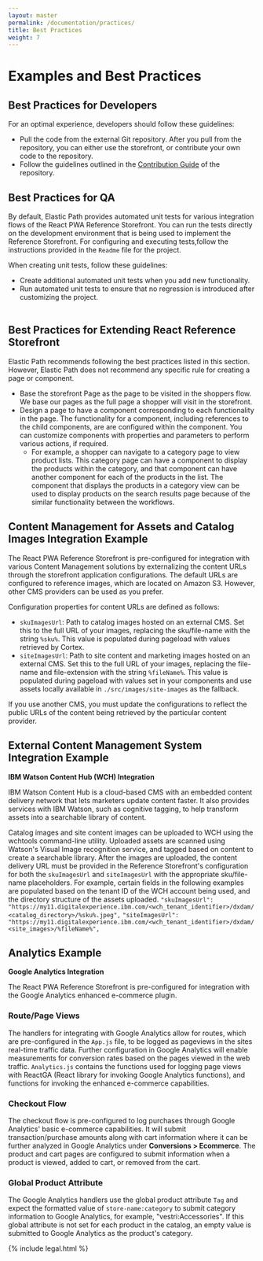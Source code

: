```yaml
---
layout: master
permalink: /documentation/practices/
title: Best Practices
weight: 7
---
```

# Examples and Best Practices 

## Best Practices for Developers
For an optimal experience, developers should follow these guidelines:
* Pull the code from the external Git repository. After you pull from the repository, you can either use the storefront, or contribute your own code to the repository.
* Follow the guidelines outlined in the [Contribution Guide](https://github.com/elasticpath/react-pwa-reference-storefront/blob/master/CONTRIBUTING.md) of the repository.

## Best Practices for QA
By default, Elastic Path provides automated unit tests for various integration flows of the React PWA Reference Storefront. You can run the tests directly on the development environment that is being used to implement the Reference Storefront. For configuring and executing tests,follow the instructions provided in the `Readme` file for the project.

When creating unit tests, follow these guidelines:
* Create additional automated unit tests when you add new functionality.
* Run automated unit tests to ensure that no regression is introduced after customizing the project.
<br/><br/>

## Best Practices for Extending React Reference Storefront
Elastic Path recommends following the best practices listed in this section. However, Elastic Path does not recommend any specific rule for creating a page or component.

- Base the storefront Page as the page to be visited in the shoppers flow. We base our pages as the full page a shopper will visit in the storefront.
- Design a page to have a component corresponding to each functionality in the page. The functionality for a component, including references to the child components, are are configured within the component. You can customize components with properties and parameters to perform various actions, if required. 
    - For example, a shopper can navigate to a category page to view product lists. This category page can have a component to display the products within the category, and that component can have another component for each of the products in the list. The component that displays the products in a category view can be used to display products on the search results page because of the similar functionality between the workflows.

## Content Management for Assets and Catalog Images Integration Example
The React PWA Reference Storefront is pre-configured for integration with various Content Management solutions by externalizing the content URLs through the storefront application configurations. The default URLs are configured to reference images, which are located on Amazon S3. However, other CMS providers can be used as you prefer.

Configuration properties for content URLs are defined as follows:
* `skuImagesUrl`: Path to catalog images hosted on an external CMS. Set this to the full URL of your images, replacing the sku/file-name with the string `%sku%`. This value is populated during pageload with values retrieved by Cortex.
* `siteImagesUrl`: Path to site content and marketing images hosted on an external CMS. Set this to the full URL of your images, replacing the file-name and file-extension with the string `%fileName%`. This value is populated during pageload with values set in your components and use assets locally available in `./src/images/site-images` as the fallback.

If you use another CMS, you must update the configurations to reflect the public URLs of the content being retrieved by the particular content provider.

## External Content Management System Integration Example

**IBM Watson Content Hub (WCH) Integration**

IBM Watson Content Hub is a cloud-based CMS with an embedded content delivery network that lets marketers update content faster. It also provides services with IBM Watson, such as cognitive tagging, to help transform assets into a searchable library of content.

Catalog images and site content images can be uploaded to WCH using the wchtools command-line utility. Uploaded assets are scanned using Watson's Visual Image recognition service, and tagged based on content to create a searchable library. After the images are uploaded, the content delivery URL must be provided in the Reference Storefront's configuration for both the `skuImagesUrl` and `siteImagesUrl` with the appropriate sku/file-name placeholders. For example, certain fields in the following examples are populated based on the tenant ID of the WCH account being used, and the directory structure of the assets uploaded.
`"skuImagesUrl": "https://my11.digitalexperience.ibm.com/<wch_tenant_identifier>/dxdam/<catalog_directory>/%sku%.jpeg",`
`"siteImagesUrl": "https://my11.digitalexperience.ibm.com/<wch_tenant_identifier>/dxdam/<site_images>/%fileName%",`

## Analytics Example

**Google Analytics Integration**

The React PWA Reference Storefront is pre-configured for integration with the Google Analytics enhanced e-commerce plugin. 

### Route/Page Views
The handlers for integrating with Google Analytics allow for routes, which are pre-configured in the `App.js` file, to be logged as pageviews in the sites real-time traffic data. Further configuration in Google Analytics will enable measurements for conversion rates based on the pages viewed in the web traffic. 
`Analytics.js` contains the functions used for logging page views with ReactGA (React library for invoking Google Analytics functions), and functions for invoking the enhanced e-commerce capabilities.

### Checkout Flow
The checkout flow is pre-configured to log purchases through Google Analytics' basic e-commerce capabilities. It will submit transaction/purchase amounts along with cart information where it can be further analyzed in Google Analytics under **Conversions > Ecommerce**. The product and cart pages are configured to submit information when a product is viewed, added to cart, or removed from the cart.

### Global Product Attribute
The Google Analytics handlers use the global product attribute `Tag` and expect the formatted value of `store-name:category` to submit category information to Google Analytics, for example, "vestri:Accessories". If this global attribute is not set for each product in the catalog, an empty value is submitted to Google Analytics as the product's category.



{% include legal.html %}
